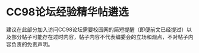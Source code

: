 # CC98论坛经验精华帖遴选

建议在此部分加入访问CC98论坛需要校园网的简短提醒（即便前文已经提过）以及部分帖子可能存在过时内容，帖子内容不代表编委会的立场和观点，不对帖子内容负责的免责声明。
